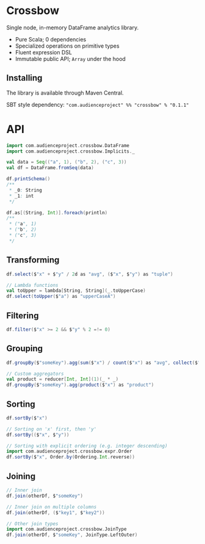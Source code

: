 # Crossbow

Single node, in-memory DataFrame analytics library.

* Pure Scala; 0 dependencies
* Specialized operations on primitive types
* Fluent expression DSL
* Immutable public API; `Array` under the hood

## Installing
The library is available through Maven Central.

SBT style dependency: `"com.audienceproject" %% "crossbow" % "0.1.1"`

# API
```scala
import com.audienceproject.crossbow.DataFrame
import com.audienceproject.crossbow.Implicits._

val data = Seq(("a", 1), ("b", 2), ("c", 3))
val df = DataFrame.fromSeq(data)

df.printSchema()
/**
 * _0: String
 * _1: int
 */

df.as[(String, Int)].foreach(println)
/**
 * ("a", 1)
 * ("b", 2)
 * ("c", 3)
 */
```

## Transforming
```scala
df.select($"x" + $"y" / 2d as "avg", ($"x", $"y") as "tuple")

// Lambda functions
val toUpper = lambda[String, String](_.toUpperCase)
df.select(toUpper($"a") as "upperCaseA")
```

## Filtering
```scala
df.filter($"x" >= 2 && $"y" % 2 =!= 0)
```

## Grouping
```scala
df.groupBy($"someKey").agg(sum($"x") / count($"x") as "avg", collect($"x") as "xs")

// Custom aggregators
val product = reducer[Int, Int](1)(_ * _)
df.groupBy($"someKey").agg(product($"x") as "product")
```

## Sorting
```scala
df.sortBy($"x")

// Sorting on 'x' first, then 'y'
df.sortBy(($"x", $"y"))

// Sorting with explicit ordering (e.g. integer descending)
import com.audienceproject.crossbow.expr.Order
df.sortBy($"x", Order.by(Ordering.Int.reverse))
```

## Joining
```scala
// Inner join
df.join(otherDf, $"someKey")

// Inner join on multiple columns
df.join(otherDf, ($"key1", $"key2"))

// Other join types
import com.audienceproject.crossbow.JoinType
df.join(otherDf, $"someKey", JoinType.LeftOuter)
```
